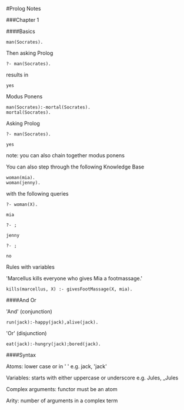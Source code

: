 #Prolog Notes

###Chapter 1

####Basics 

```
man(Socrates).
```

Then asking Prolog

```
?- man(Socrates).
```

results in 

```
yes 
```

Modus Ponens

```
man(Socrates):-mortal(Socrates).
mortal(Socrates).
```

Asking Prolog 

```
?- man(Socrates).
```

```
yes
```

note: you can also chain together modus ponens

You can also step through the following Knowledge Base

```
woman(mia).
woman(jenny).
```

with the following queries 

```
?- woman(X).
```
```
mia
```
```
?- ;
```
```
jenny
```
```
?- ;
```
```
no
```

Rules with variables

'Marcellus kills everyone who gives Mia a footmassage.'

```
kills(marcellus, X) :- givesFootMassage(X, mia).
```




####And Or

'And' (conjunction)

```run(jack):-happy(jack),alive(jack). ```


'Or' (disjunction)


```eat(jack):-hungry(jack);bored(jack). ```

####Syntax

Atoms: lower case or in ' ' e.g. jack, 'jack'

Variables: starts with either uppercase or underscore e.g. Jules, _Jules 

Complex arguments: functor must be an atom

Arity: number of arguments in a complex term






